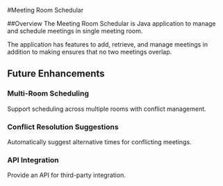 #Meeting Room Schedular

##Overview
The Meeting Room Schedular is Java application to manage and schedule meetings in single meeting room.

The application has features to add, retrieve, and manage meetings in addition to making ensures that no two meetings overlap.

## Future Enhancements

### Multi-Room Scheduling
Support scheduling across multiple rooms with conflict management.

### Conflict Resolution Suggestions
Automatically suggest alternative times for conflicting meetings.

### API Integration
Provide an API for third-party integration.
